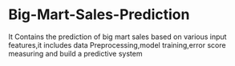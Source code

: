 # Big-Mart-Sales-Prediction
It Contains the prediction of  big mart sales based on various input features,it includes data Preprocessing,model training,error score measuring and build a predictive system
